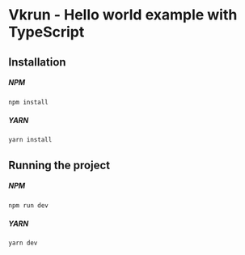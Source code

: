 # Vkrun - Hello world example with TypeScript

## Installation

##### NPM

```bash
npm install
```

##### YARN

```bash
yarn install
```

## Running the project

##### NPM

```bash
npm run dev
```

##### YARN

```bash
yarn dev
```
